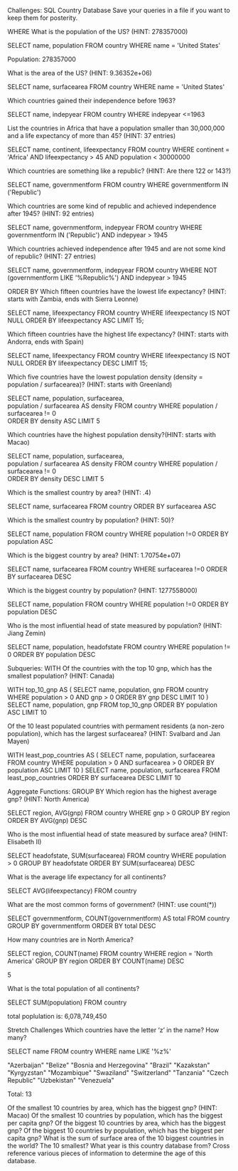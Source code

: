Challenges: SQL Country Database
Save your queries in a file if you want to keep them for posterity.

WHERE
What is the population of the US? (HINT: 278357000)

SELECT name, population 
FROM country
WHERE name = 'United States'

Population: 278357000

What is the area of the US? (HINT: 9.36352e+06)

SELECT name, surfacearea
FROM country
WHERE name = 'United States'

Which countries gained their independence before 1963?

SELECT name, indepyear
FROM country
WHERE indepyear <=1963

List the countries in Africa that have a population smaller than 30,000,000 and a life expectancy of more than 45? (HINT: 37 entries)

SELECT name, continent, lifeexpectancy
FROM country
WHERE continent = 'Africa' 
AND lifeexpectancy > 45
AND population < 30000000

Which countries are something like a republic? (HINT: Are there 122 or 143?)

SELECT name, governmentform
FROM country
WHERE governmentform 
IN ('Republic')

Which countries are some kind of republic and achieved independence after 1945? (HINT: 92 entries)

SELECT name, governmentform, indepyear
FROM country
WHERE governmentform 
IN ('Republic')
AND indepyear > 1945


Which countries achieved independence after 1945 and are not some kind of republic? (HINT: 27 entries)

SELECT name, governmentform, indepyear
FROM country
WHERE NOT (governmentform LIKE '%Republic%')
AND indepyear > 1945

ORDER BY
Which fifteen countries have the lowest life expectancy? (HINT: starts with Zambia, ends with Sierra Leonne)

SELECT name, lifeexpectancy
FROM country
WHERE lifeexpectancy IS NOT NULL 
ORDER BY lifeexpectancy ASC 
LIMIT 15;

Which fifteen countries have the highest life expectancy? (HINT: starts with Andorra, ends with Spain)

SELECT name, lifeexpectancy
FROM country
WHERE lifeexpectancy IS NOT NULL 
ORDER BY lifeexpectancy DESC 
LIMIT 15;

Which five countries have the lowest population density (density = population / surfacearea)? (HINT: starts with Greenland)

SELECT name, population, surfacearea,  
population / surfacearea AS density
FROM country 
WHERE population / surfacearea != 0  
ORDER BY density ASC 
LIMIT 5

Which countries have the highest population density?(HINT: starts with Macao)

SELECT name, population, surfacearea,  
population / surfacearea AS density
FROM country 
WHERE population / surfacearea != 0  
ORDER BY density DESC 
LIMIT 5

Which is the smallest country by area? (HINT: .4)

SELECT name, surfacearea
FROM country 
ORDER BY surfacearea ASC 


Which is the smallest country by population? (HINT: 50)?

SELECT name, population
FROM country 
WHERE population !=0
ORDER BY population ASC 

Which is the biggest country by area? (HINT: 1.70754e+07)

SELECT name, surfacearea
FROM country 
WHERE surfacearea !=0
ORDER BY surfacearea DESC

Which is the biggest country by population? (HINT: 1277558000)

SELECT name, population
FROM country 
WHERE population !=0
ORDER BY population DESC

Who is the most influential head of state measured by population? (HINT: Jiang Zemin)

SELECT name, population, headofstate
FROM country 
WHERE population != 0
ORDER BY population DESC


Subqueries: WITH
Of the countries with the top 10 gnp, which has the smallest population? (HINT: Canada)

WITH top_10_gnp AS (
	SELECT name, population, gnp
	FROM country
	WHERE population > 0
	AND gnp > 0
	ORDER BY gnp DESC
	LIMIT 10
)
SELECT name, population, gnp
FROM top_10_gnp
ORDER BY population ASC
LIMIT 10

Of the 10 least populated countries with permament residents (a non-zero population), which has the largest surfacearea? (HINT: Svalbard and Jan Mayen)

WITH least_pop_countries AS (
	SELECT name, population, surfacearea
	FROM country
	WHERE population > 0
	AND surfacearea > 0
	ORDER BY population ASC
	LIMIT 10
)
SELECT name, population, surfacearea
FROM least_pop_countries
ORDER BY surfacearea DESC
LIMIT 10


Aggregate Functions: GROUP BY
Which region has the highest average gnp? (HINT: North America)

SELECT region, AVG(gnp)
FROM country
WHERE gnp > 0
GROUP BY region
ORDER BY AVG(gnp) DESC


Who is the most influential head of state measured by surface area? (HINT: Elisabeth II)

SELECT headofstate, SUM(surfacearea)
FROM country
WHERE population > 0
GROUP BY headofstate
ORDER BY SUM(surfacearea) DESC


What is the average life expectancy for all continents?

SELECT AVG(lifeexpectancy)
FROM country


What are the most common forms of government? (HINT: use count(*))

SELECT governmentform, COUNT(governmentform) AS total
FROM country
GROUP BY governmentform
ORDER BY total DESC


How many countries are in North America?

SELECT region, COUNT(name)
FROM country
WHERE region = 'North America'
GROUP BY region
ORDER BY COUNT(name) DESC

5


What is the total population of all continents?

SELECT SUM(population)
FROM country

total poplulation is: 6,078,749,450

Stretch Challenges
Which countries have the letter ‘z’ in the name? How many?

SELECT name
FROM country
WHERE name LIKE '%z%'

"Azerbaijan"
"Belize"
"Bosnia and Herzegovina"
"Brazil"
"Kazakstan"
"Kyrgyzstan"
"Mozambique"
"Swaziland"
"Switzerland"
"Tanzania"
"Czech Republic"
"Uzbekistan"
"Venezuela"

Total: 13



Of the smallest 10 countries by area, which has the biggest gnp? (HINT: Macao)
Of the smallest 10 countries by population, which has the biggest per capita gnp?
Of the biggest 10 countries by area, which has the biggest gnp?
Of the biggest 10 countries by population, which has the biggest per capita gnp?
What is the sum of surface area of the 10 biggest countries in the world? The 10 smallest?
What year is this country database from? Cross reference various pieces of information to determine the age of this database.